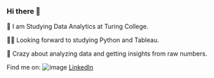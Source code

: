 
### Hi there 👋

🚀 I am Studying Data Analytics at Turing College.

🧑‍🎓 Looking forward to studying Python and Tableau.

🎉 Crazy about analyzing data and getting insights from raw numbers.

Find me on: ![image](https://user-images.githubusercontent.com/111267909/223229125-2fb2e189-8f25-4ddf-9bc1-67964e9002d9.png)
[LinkedIn](https://www.linkedin.com/in/asta-prismontiene/)

